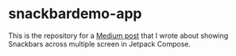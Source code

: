# snackbardemo-app

This is the repository for a [Medium post](https://medium.com/@varsanyi.botond98/how-to-show-snackbars-across-multiple-screen-in-jetpack-compose-dd4b40c6829a) that I wrote about showing Snackbars across multiple screen in Jetpack Compose.
